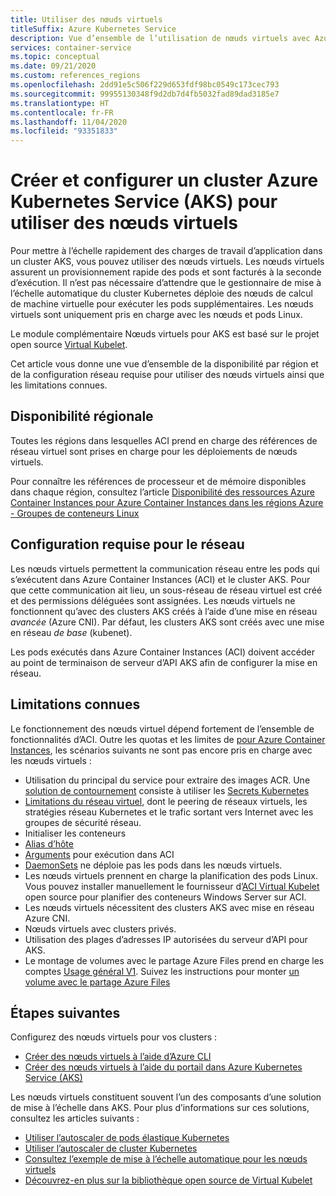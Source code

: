 ```yaml
---
title: Utiliser des nœuds virtuels
titleSuffix: Azure Kubernetes Service
description: Vue d’ensemble de l’utilisation de nœuds virtuels avec Azure Kubernetes Services (AKS)
services: container-service
ms.topic: conceptual
ms.date: 09/21/2020
ms.custom: references_regions
ms.openlocfilehash: 2dd91e5c506f229d653fdf98bc0549c173cec793
ms.sourcegitcommit: 99955130348f9d2db7d4fb5032fad89dad3185e7
ms.translationtype: HT
ms.contentlocale: fr-FR
ms.lasthandoff: 11/04/2020
ms.locfileid: "93351833"
---
```

# <a name="create-and-configure-an-azure-kubernetes-services-aks-cluster-to-use-virtual-nodes"></a>Créer et configurer un cluster Azure Kubernetes Service (AKS) pour utiliser des nœuds virtuels

Pour mettre à l’échelle rapidement des charges de travail d’application dans un cluster AKS, vous pouvez utiliser des nœuds virtuels. Les nœuds virtuels assurent un provisionnement rapide des pods et sont facturés à la seconde d’exécution. Il n’est pas nécessaire d’attendre que le gestionnaire de mise à l’échelle automatique du cluster Kubernetes déploie des nœuds de calcul de machine virtuelle pour exécuter les pods supplémentaires. Les nœuds virtuels sont uniquement pris en charge avec les nœuds et pods Linux.

Le module complémentaire Nœuds virtuels pour AKS est basé sur le projet open source [Virtual Kubelet][virtual-kubelet-repo].

Cet article vous donne une vue d’ensemble de la disponibilité par région et de la configuration réseau requise pour utiliser des nœuds virtuels ainsi que les limitations connues.

## <a name="regional-availability"></a>Disponibilité régionale

Toutes les régions dans lesquelles ACI prend en charge des références de réseau virtuel sont prises en charge pour les déploiements de nœuds virtuels.

Pour connaître les références de processeur et de mémoire disponibles dans chaque région, consultez l’article [Disponibilité des ressources Azure Container Instances pour Azure Container Instances dans les régions Azure - Groupes de conteneurs Linux](../container-instances/container-instances-region-availability.md#linux-container-groups)

## <a name="network-requirements"></a>Configuration requise pour le réseau

Les nœuds virtuels permettent la communication réseau entre les pods qui s’exécutent dans Azure Container Instances (ACI) et le cluster AKS. Pour que cette communication ait lieu, un sous-réseau de réseau virtuel est créé et des permissions déléguées sont assignées. Les nœuds virtuels ne fonctionnent qu’avec des clusters AKS créés à l’aide d’une mise en réseau *avancée* (Azure CNI). Par défaut, les clusters AKS sont créés avec une mise en réseau *de base* (kubenet).

Les pods exécutés dans Azure Container Instances (ACI) doivent accéder au point de terminaison de serveur d’API AKS afin de configurer la mise en réseau.

## <a name="known-limitations"></a>Limitations connues

Le fonctionnement des nœuds virtuel dépend fortement de l’ensemble de fonctionnalités d’ACI. Outre les quotas et les limites de [pour Azure Container Instances](../container-instances/container-instances-quotas.md), les scénarios suivants ne sont pas encore pris en charge avec les nœuds virtuels :

* Utilisation du principal du service pour extraire des images ACR. Une [solution de contournement](https://github.com/virtual-kubelet/azure-aci/blob/master/README.md#private-registry) consiste à utiliser les [Secrets Kubernetes](https://kubernetes.io/docs/tasks/configure-pod-container/pull-image-private-registry/#create-a-secret-by-providing-credentials-on-the-command-line)
* [Limitations du réseau virtuel](../container-instances/container-instances-vnet.md), dont le peering de réseaux virtuels, les stratégies réseau Kubernetes et le trafic sortant vers Internet avec les groupes de sécurité réseau.
* Initialiser les conteneurs
* [Alias d’hôte](https://kubernetes.io/docs/concepts/services-networking/add-entries-to-pod-etc-hosts-with-host-aliases/)
* [Arguments](../container-instances/container-instances-exec.md#restrictions) pour exécution dans ACI
* [DaemonSets](concepts-clusters-workloads.md#statefulsets-and-daemonsets) ne déploie pas les pods dans les nœuds virtuels.
* Les nœuds virtuels prennent en charge la planification des pods Linux. Vous pouvez installer manuellement le fournisseur d’[ACI Virtual Kubelet](https://github.com/virtual-kubelet/azure-aci) open source pour planifier des conteneurs Windows Server sur ACI.
* Les nœuds virtuels nécessitent des clusters AKS avec mise en réseau Azure CNI.
* Nœuds virtuels avec clusters privés.
* Utilisation des plages d’adresses IP autorisées du serveur d’API pour AKS.
* Le montage de volumes avec le partage Azure Files prend en charge les comptes [Usage général V1](../storage/common/storage-account-overview.md#types-of-storage-accounts). Suivez les instructions pour monter [un volume avec le partage Azure Files](azure-files-volume.md)

## <a name="next-steps"></a>Étapes suivantes

Configurez des nœuds virtuels pour vos clusters :

- [Créer des nœuds virtuels à l’aide d’Azure CLI](virtual-nodes-cli.md)
- [Créer des nœuds virtuels à l’aide du portail dans Azure Kubernetes Service (AKS)](virtual-nodes-portal.md)

Les nœuds virtuels constituent souvent l’un des composants d’une solution de mise à l’échelle dans AKS. Pour plus d’informations sur ces solutions, consultez les articles suivants :

- [Utiliser l’autoscaler de pods élastique Kubernetes][aks-hpa]
- [Utiliser l’autoscaler de cluster Kubernetes][aks-cluster-autoscaler]
- [Consultez l’exemple de mise à l’échelle automatique pour les nœuds virtuels][virtual-node-autoscale]
- [Découvrez-en plus sur la bibliothèque open source de Virtual Kubelet][virtual-kubelet-repo]

<!-- LINKS - external -->
[aks-hpa]: tutorial-kubernetes-scale.md
[aks-cluster-autoscaler]: ./cluster-autoscaler.md
[virtual-node-autoscale]: https://github.com/Azure-Samples/virtual-node-autoscale
[virtual-kubelet-repo]: https://github.com/virtual-kubelet/virtual-kubelet
